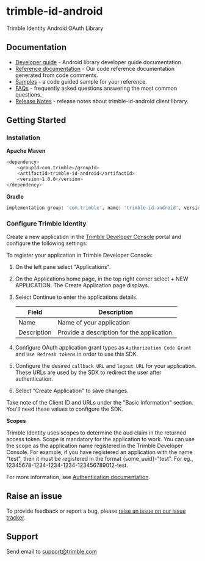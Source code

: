 # trimble-id-android

Trimble Identity Android OAuth Library

## <a name="documentation">Documentation</a>

- [Developer guide](https://github.com/trimble-oss/trimble-id-sdk-docs-for-android/blob/main/docs/DeveloperGuide.md) - Android library developer guide documentation.
- [Reference documentation](https://github.com/trimble-oss/trimble-id-sdk-docs-for-android/blob/main/docs/references/index.md) - Our code reference documentation generated from code comments.
- [Samples](https://github.com/trimble-oss/trimble-id-sdk-docs-for-android/blob/main/samples) - a code guided sample for your reference.
- [FAQs](https://github.com/trimble-oss/trimble-id-sdk-docs-for-android/blob/main/docs/FAQ.md) - frequently asked questions answering the most common questions.
- [Release Notes](https://github.com/trimble-oss/trimble-id-sdk-docs-for-android/blob/main/release-notes/CHANGELOG.md) - release notes about trimble-id-android client library.

## <a name="getting-started">Getting Started</a>

### Installation

**Apache Maven**

```sh
<dependency>
    <groupId>com.trimble</groupId>
    <artifactId>trimble-id-android</artifactId>
    <version>1.0.0</version>
</dependency>
```

**Gradle**
```sh
implementation group: 'com.trimble', name: 'trimble-id-android', version: '1.0.0'
```

### Configure Trimble Identity

Create a new application in the [Trimble Developer Console](https://developer.console.trimble.com) portal and configure the following settings:

To register your application in Trimble Developer Console:

1. On the left pane select "Applications".

2. On the Applications home page, in the top right corner select + NEW APPLICATION. The Create Application page displays.

3. Select Continue to enter the applications details.

    | Field       | Description |
    | ----------- | ----------- |
    | Name        | Name of your application                    |
    | Description | Provide a description for the application.  |

4. Configure OAuth application grant types as `Authorization Code Grant` and `Use Refresh tokens` in order to use this SDK.

5. Configure the desired `callback URL` and `logout URL` for your application. These URLs are used by the SDK to redirect the user after authentication.

6. Select "Create Application" to save changes.

Take note of the Client ID and URLs under the "Basic Information" section. You'll need these values to configure the SDK.

**Scopes**

Trimble Identity uses scopes to determine the aud claim in the returned access token. Scope is mandatory for the application to work. You can use the scope as the application name registered in the Trimble Developer Console. For example, if you have registered an application with the name "test", then it must be registered in the format {some_uuid}-"test". For eg., 12345678-1234-1234-1234-123456789012-test.

For more information, see [Authentication documentation](https://developer.trimble.com/docs/authentication).

## Raise an issue

To provide feedback or report a bug, please [raise an issue on our issue tracker](https://github.com/trimble-oss/trimble-id-sdk-docs-for-android).

## <a name="support">Support</a>

Send email to [support@trimble.com](mailto:support@trimble.com)
